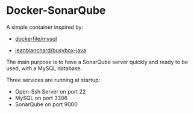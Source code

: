 Docker-SonarQube
================

A simple container inspired by:

- [dockerfile/mysql](https://registry.hub.docker.com/u/dockerfile/mysql/)

- [jeanblanchard/busybox-java](https://registry.hub.docker.com/u/jeanblanchard/busybox-java/)

The main purpose is to have a SonarQube server quickly and ready to be used, with a MySQL database.

Three services are running at startup:
- Open-Ssh Server on port 22
- MySQL on port 3306
- SonarQube on port 9000
